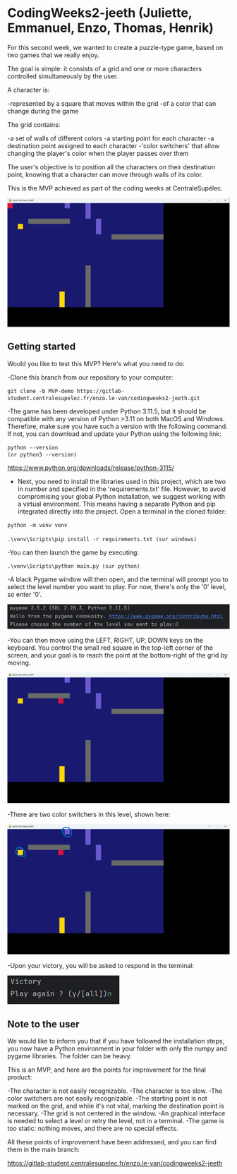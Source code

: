 # CodingWeeks2-jeeth (Juliette, Emmanuel, Enzo, Thomas, Henrik)

For this second week, we wanted to create a puzzle-type game, based on two games that we really enjoy.

The goal is simple: it consists of a grid and one or more characters controlled simultaneously by the user.

A character is:

-represented by a square that moves within the grid
-of a color that can change during the game

The grid contains:

-a set of walls of different colors
-a starting point for each character
-a destination point assigned to each character
-'color switchers' that allow changing the player's color when the player passes over them

The user's objective is to position all the characters on their destination point, knowing that a character can move through walls of its color.

This is the MVP achieved as part of the coding weeks at CentraleSupélec.


![](./illustrations/1.png)

## Getting started

Would you like to test this MVP? Here's what you need to do:

-Clone this branch from our repository to your computer:

```
git clone -b MVP-demo https://gitlab-student.centralesupelec.fr/enzo.le-van/codingweeks2-jeeth.git
```

-The game has been developed under Python 3.11.5, but it should be compatible with any version of Python >3.11 on both MacOS and Windows. Therefore, make sure you have such a version with the following command. If not, you can download and update your Python using the following link:

```
python --version
(or python3 --version)
```

https://www.python.org/downloads/release/python-3115/

- Next, you need to install the libraries used in this project, which are two in number and specified in the 'requirements.txt' file. However, to avoid compromising your global Python installation, we suggest working with a virtual environment. This means having a separate Python and pip integrated directly into the project. Open a terminal in the cloned folder:

```
python -m venv venv

.\venv\Scripts\pip install -r requirements.txt (sur windows)
```

-You can then launch the game by executing:

```
.\venv\Scripts\python main.py (sur python)
```

-A black Pygame window will then open, and the terminal will prompt you to select the level number you want to play. For now, there's only the '0' level, so enter '0'.

![](./illustrations/0.png)

-You can then move using the LEFT, RIGHT, UP, DOWN keys on the keyboard. You control the small red square in the top-left corner of the screen, and your goal is to reach the point at the bottom-right of the grid by moving.

![](./illustrations/2.png)

-There are two color switchers in this level, shown here:

![](./illustrations/5.png)

-Upon your victory, you will be asked to respond in the terminal:

![](./illustrations/4.png)

## Note to the user

We would like to inform you that if you have followed the installation steps, you now have a Python environment in your folder with only the numpy and pygame libraries. The folder can be heavy.

This is an MVP, and here are the points for improvement for the final product:

-The character is not easily recognizable.
-The character is too slow.
-The color switchers are not easily recognizable.
-The starting point is not marked on the grid, and while it's not vital, marking the destination point is necessary.
-The grid is not centered in the window.
-An graphical interface is needed to select a level or retry the level, not in a terminal.
-The game is too static: nothing moves, and there are no special effects.

All these points of improvement have been addressed, and you can find them in the main branch:

https://gitlab-student.centralesupelec.fr/enzo.le-van/codingweeks2-jeeth

